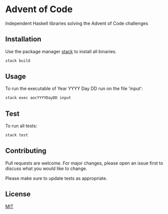# Advent of Code

Independent Haskell libraries solving the Advent of Code challenges

## Installation

Use the package manager [stack](www.haskellstack.org) to install all binaries.

```bash
stack build
```

## Usage

To run the executable of Year YYYY Day DD run on the file 'input':

```bash
stack exec aocYYYYDayDD input
```

## Test

To run all tests:

```bash
stack test
```

## Contributing
Pull requests are welcome. For major changes, please open an issue first to
discuss what you would like to change.

Please make sure to update tests as appropriate.

## License
[MIT](https://choosealicense.com/licenses/mit/)
